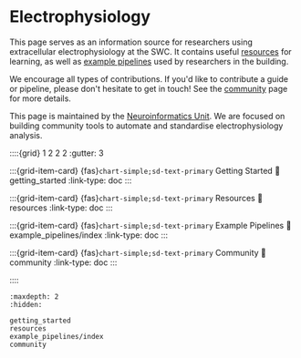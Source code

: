 # Electrophysiology

This page serves as an information source for researchers using
extracellular electrophysiology at the SWC. It contains
useful [resources](resources.md) for learning, as well as
[example pipelines](example_pipelines/index)
used by researchers in the building.

We encourage all types of contributions. If you'd like to contribute a
guide or pipeline, please don't hesitate to get in touch! See the
[community](community.md)
page for more details.

This page is maintained by the [Neuroinformatics Unit](https://neuroinformatics.dev).
We are focused on building community tools to automate
and standardise electrophysiology analysis.


::::{grid} 1 2 2 2
:gutter: 3

:::{grid-item-card} {fas}`chart-simple;sd-text-primary` Getting Started
:link: getting_started
:link-type: doc
:::

:::{grid-item-card} {fas}`chart-simple;sd-text-primary` Resources
:link: resources
:link-type: doc
:::

:::{grid-item-card} {fas}`chart-simple;sd-text-primary` Example Pipelines
:link: example_pipelines/index
:link-type: doc
:::

:::{grid-item-card} {fas}`chart-simple;sd-text-primary` Community
:link: community
:link-type: doc
:::

::::

```{toctree}
:maxdepth: 2
:hidden:

getting_started
resources
example_pipelines/index
community
```

